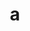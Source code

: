 ---
layout: cake
title:  a
type: cake
bannerimg: /banners/cakebanner
comic: cake_30.png
name: Doctors
hovertext: heh heh
next: 31
prev: 29
permalink: cakes/30/
---